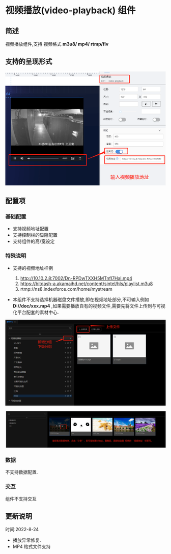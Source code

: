 

# 视频播放(video-playback) 组件

## 简述

视频播放组件,支持 视频格式 **m3u8/ mp4/ rtmp/flv**

## 支持的呈现形式

![参数值配置](./images/i-1.png)

## 配置项

### 基础配置

-   支持视频地址配置
-   支持控制栏的显隐配置
-   支持组件的高/宽设定

### 特殊说明

-   支持的视频地址样例

    1. http://10.10.2.8:7002/Dn-RPDwTXXH5MTnfI7Hal.mp4
    2. https://bitdash-a.akamaihd.net/content/sintel/hls/playlist.m3u8
    3. rtmp://ns8.indexforce.com/home/mystream

-   本组件不支持选择机器磁盘文件播放,即在视频地址部分,不可输入例如 **D://doc/xxx.mp4** ,如果需要播放自有的视频文件,需要先将文件上传到与可视化平台配套的素材中心.

![参数值配置](./images/i-2.png)

![参数值配置](./images/i-3.png)

### 数据

不支持数据配置.

### 交互

组件不支持交互

## 更新说明

时间:2022-8-24

-   播放异常修复.
-   MP4 格式文件支持
